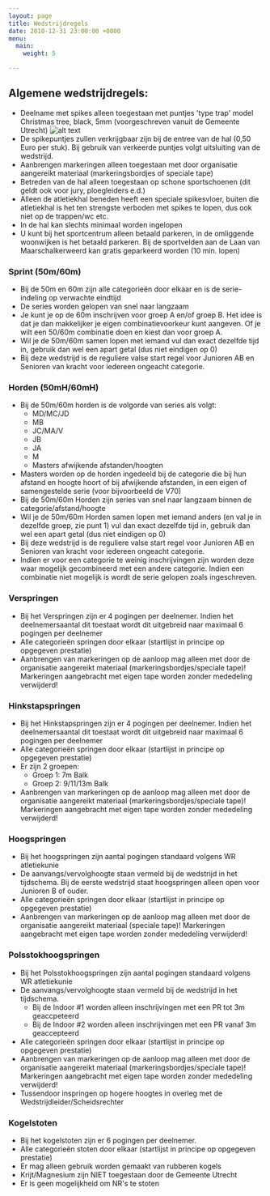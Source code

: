 ```yaml
---
layout: page
title: Wedstrijdregels
date: 2010-12-31 23:00:00 +0000
menu:
  main:
    weight: 5

---
```

## Algemene wedstrijdregels:
* Deelname met spikes alleen toegestaan met puntjes 'type trap' model Christmas tree, black, 5mm (voorgeschreven vanuit de Gemeente Utrecht)
![alt text](/img/indoorpuntje_2007.jpg "Spikepuntje Sportcentrum Galgenwaard")
* De spikepuntjes zullen verkrijgbaar zijn bij de entree van de hal (0,50 Euro per stuk). Bij gebruik van verkeerde puntjes volgt uitsluiting van de wedstrijd.
* Aanbrengen markeringen alleen toegestaan met door organisatie aangereikt materiaal (markeringsbordjes of speciale tape)
* Betreden van de hal alleen toegestaan op schone sportschoenen (dit geldt ook voor jury, ploegleiders e.d.)
* Alleen de atletiekhal beneden heeft een speciale spikesvloer, buiten die atletiekhal is het ten strengste verboden met spikes te lopen, dus ook niet op de trappen/wc etc.
* In de hal kan slechts minimaal worden ingelopen
* U kunt bij het sportcentrum alleen betaald parkeren, in de omliggende woonwijken is het betaald parkeren. Bij de sportvelden aan de Laan van Maarschalkerweerd kan gratis geparkeerd worden (10 min. lopen)

### Sprint (50m/60m)
* Bij de 50m en 60m zijn alle categorieën door elkaar en is de serie-indeling op verwachte eindtijd
* De series worden gelopen van snel naar langzaam
* Je kunt je op de 60m inschrijven voor groep A en/of groep B. Het idee is dat je dan makkelijker je eigen combinatievoorkeur kunt aangeven. Of je wilt een 50/60m combinatie doen en kiest dan voor groep A.
* Wil je de 50m/60m samen lopen met iemand vul dan exact dezelfde tijd in, gebruik dan wel een apart getal (dus niet eindigen op 0)
* Bij deze wedstrijd is de reguliere valse start regel voor Junioren AB en Senioren van kracht voor iedereen ongeacht categorie.

### Horden (50mH/60mH)
* Bij de 50m/60m horden is de volgorde van series als volgt:
  - MD/MC/JD
  - MB
  - JC/MA/V
  - JB
  - JA
  - M
  - Masters afwijkende afstanden/hoogten
* Masters worden op de horden ingedeeld bij de categorie die bij hun afstand en hoogte hoort of bij afwijkende afstanden, in een eigen of samengestelde serie (voor bijvoorbeeld de V70)
* Bij de 50m/60m Horden zijn series van snel naar langzaam binnen de categorie/afstand/hoogte
* Wil je de 50m/60m Horden samen lopen met iemand anders (en val je in dezelfde groep, zie punt 1) vul dan exact dezelfde tijd in, gebruik dan wel een apart getal (dus niet eindigen op 0)
* Bij deze wedstrijd is de reguliere valse start regel voor Junioren AB en Senioren van kracht voor iedereen ongeacht categorie.
* Indien er voor een categorie te weinig inschrijvingen zijn worden deze waar mogelijk gecombineerd met een andere categorie. Indien een combinatie niet mogelijk is wordt de serie gelopen zoals ingeschreven.

### Verspringen
* Bij het Verspringen zijn er 4 pogingen per deelnemer. Indien het deelnemersaantal dit toestaat wordt dit uitgebreid naar maximaal 6 pogingen per deelnemer
* Alle categorieën springen door elkaar (startlijst in principe op opgegeven prestatie)
* Aanbrengen van markeringen op de aanloop mag alleen met door de organisatie aangereikt materiaal (markeringsbordjes/speciale tape)! Markeringen aangebracht met eigen tape worden zonder mededeling verwijderd!

### Hinkstapspringen
* Bij het Hinkstapspringen zijn er 4 pogingen per deelnemer. Indien het deelnemersaantal dit toestaat wordt dit uitgebreid naar maximaal 6 pogingen per deelnemer
* Alle categorieën springen door elkaar (startlijst in principe op opgegeven prestatie)
* Er zijn 2 groepen:
  * Groep 1: 7m Balk
  * Groep 2: 9/11/13m Balk
* Aanbrengen van markeringen op de aanloop mag alleen met door de organisatie aangereikt materiaal (markeringsbordjes/speciale tape)! Markeringen aangebracht met eigen tape worden zonder mededeling verwijderd!

### Hoogspringen
* Bij het hoogspringen zijn aantal pogingen standaard volgens WR atletiekunie
* De aanvangs/vervolghoogte staan vermeld bij de wedstrijd in het tijdschema. Bij de eerste wedstrijd staat hoogspringen alleen open voor Junioren B of ouder.
* Alle categorieën springen door elkaar (startlijst in principe op opgegeven prestatie)
* Aanbrengen van markeringen op de aanloop mag alleen met door de organisatie aangereikt materiaal (speciale tape)! Markeringen aangebracht met eigen tape worden zonder mededeling verwijderd!

### Polsstokhoogspringen
* Bij het Polsstokhoogspringen zijn aantal pogingen standaard volgens WR atletiekunie
* De aanvangs/vervolghoogte staan vermeld bij de wedstrijd in het tijdschema.
  * Bij de Indoor #1 worden alleen inschrijvingen met een PR tot 3m geaccpeteerd
  * Bij de Indoor #2 worden alleen inschrijvingen met een PR vanaf 3m geaccepteerd
* Alle categorieën springen door elkaar (startlijst in principe op opgegeven prestatie)
* Aanbrengen van markeringen op de aanloop mag alleen met door de organisatie aangereikt materiaal (markeringsbordjes/speciale tape)! Markeringen aangebracht met eigen tape worden zonder mededeling verwijderd!
* Tussendoor inspringen op hogere hoogtes in overleg met de Wedstrijdleider/Scheidsrechter

### Kogelstoten
* Bij het kogelstoten zijn er 6 pogingen per deelnemer.
* Alle categorieën stoten door elkaar (startlijst in principe op opgegeven prestatie)
* Er mag alleen gebruik worden gemaakt van rubberen kogels
* Krijt/Magnesium zijn NIET toegestaan door de Gemeente Utrecht
* Er is geen mogelijkheid om NR's te stoten
